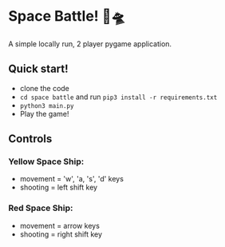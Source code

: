 # Space Battle! 👾🛸

A simple locally run, 2 player pygame application.

## Quick start!
* clone the code
* ``cd space battle`` and run ``pip3 install -r requirements.txt``
* ``python3 main.py``
* Play the game!

## Controls

### Yellow Space Ship:
* movement = 'w', 'a, 's', 'd' keys
* shooting = left shift key

### Red Space Ship:
* movement = arrow keys
* shooting = right shift key